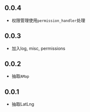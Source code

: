 ## 0.0.4
* 权限管理使用`permission_handler`处理

## 0.0.3
* 加入log, misc, permissions

## 0.0.2
* 抽取`AMap`

## 0.0.1
* 抽取LatLng
